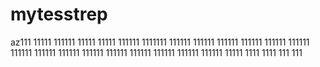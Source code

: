 # mytesstrep
az111
11111
111111
11111
11111
111111
1111111
111111
111111
111111
111111
111111
111111
111111
111111
111111
111111
111111
111111
111111
111111
111111
11111
1111
1111
111
111
